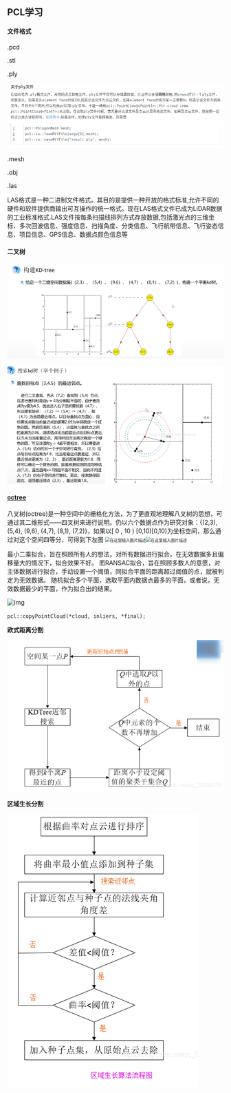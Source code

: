 ## PCL学习

#### 文件格式

.pcd

.stl

.ply

![image-20230706205826907](pcl.assets/image-20230706205826907.png)

.mesh

.obj

.las  

LAS格式是一种二进制文件格式。其目的是提供一种开放的格式标准,允许不同的硬件和软件提供商输出可互操作的统一格式。现在LAS格式文件已成为LiDAR数据的工业标准格式.LAS文件按每条扫描线排列方式存放数据,包括激光点的三维坐标、多次回波信息、强度信息、扫描角度、分类信息、飞行航带信息、飞行姿态信息、项目信息、GPS信息、数据点颜色信息等





#### **二叉树**

![image-20230710155423428](pcl_learn/image-20230710155423428.png)

![image-20230710155455502](pcl_learn/image-20230710155455502.png)



#### [**octree**](https://blog.csdn.net/m0_37816922/article/details/124792692)

八叉树(octree)是一种空间中的栅格化方法，为了更直观地理解八叉树的思想，可通过其二维形式——四叉树来进行说明。仍以六个数据点作为研究对象：{(2,3), (5,4), (9,6), (4,7), (8,1), (7,2)}，如果以[ 0 , 10 ) [0,10)[0,10)为坐标空间，那么通过对这个空间四等分，可得到下左图
<img src="https://img-blog.csdnimg.cn/a839c2d7868d47df918344b4c88dd81e.png#pic_center" alt="在这里插入图片描述" style="zoom:67%;" /><img src="https://img-blog.csdnimg.cn/7655b49f6a8d40aa978ba0db70a464a8.png#pic_center" alt="在这里插入图片描述" style="zoom:67%;" />









最小二乘拟合，旨在照顾所有人的想法，对所有数据进行拟合，在无效数据多且偏移量大的情况下，拟合效果不好。
而RANSAC拟合，旨在照顾多数人的意愿，对主体数据进行拟合，手动设置一个阈值，同拟合平面的距离超过阈值的点，就被判定为无效数据。
随机拟合多个平面，选取平面内数据点最多的平面，或者说，无效数据最少的平面，作为拟合出的结果。

![img](https://img-blog.csdnimg.cn/20181130130729575.png?x-oss-process=image/watermark,type_ZmFuZ3poZW5naGVpdGk,shadow_10,text_aHR0cHM6Ly9ibG9nLmNzZG4ubmV0L3FxXzE4OTQxNzEz,size_16,color_FFFFFF,t_70)

  







  `pcl::copyPointCloud(*cloud, inliers, *final);`



**欧式距离分割**

![image-20230711215155540](pcl_learn/image-20230711215155540.png)



**区域生长分割**

![image-20230711215110248](pcl_learn/image-20230711215110248.png)

